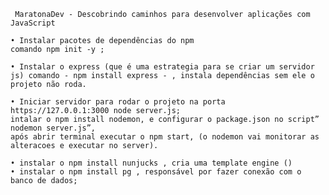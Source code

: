      MaratonaDev - Descobrindo caminhos para desenvolver aplicações com JavaScript

    • Instalar pacotes de dependências do npm
    comando npm init -y ;

    • Instalar o express (que é uma estrategia para se criar um servidor js) comando - npm install express - , instala dependências sem ele o projeto não roda.

    • Iniciar servidor para rodar o projeto na porta https://127.0.0.1:3000 node server.js;
    intalar o npm install nodemon, e configurar o package.json no script” nodemon server.js”,
    após abrir terminal executar o npm start, (o nodemon vai monitorar as alteracoes e executar no server).

    • instalar o npm install nunjucks , cria uma template engine ()
    • instalar o npm install pg , responsável por fazer conexão com o banco de dados;

   